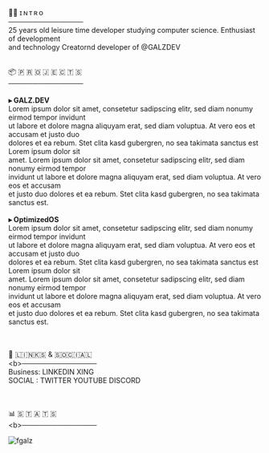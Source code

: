 <br>

🙋‍♂️ ɪ  ɴ  ᴛ  ʀ  ᴏ<br>
<b>⁭───────────────</b><br>
25 years old leisure time developer studying computer science. Enthusiast of development <br>and technology Creatornd developer of @GALZDEV
<br><br>

📦 🇵 🇷 🇴 🇯 🇪 🇨 🇹 🇸<br>
<b>⁭───────────────</b><br>
<br><b>▸ GALZ.DEV</b><br>
Lorem ipsum dolor sit amet, consetetur sadipscing elitr, sed diam nonumy eirmod tempor invidunt<br> ut labore et dolore magna aliquyam erat, sed diam voluptua. At vero eos et accusam et justo duo <br>dolores et ea rebum. Stet clita kasd gubergren, no sea takimata sanctus est Lorem ipsum dolor sit <br>amet. Lorem ipsum dolor sit amet, consetetur sadipscing elitr, sed diam nonumy eirmod tempor <br>invidunt ut labore et dolore magna aliquyam erat, sed diam voluptua. At vero eos et accusam <br>et justo duo dolores et ea rebum. Stet clita kasd gubergren, no sea takimata sanctus est.<br><br>
<b>▸ OptimizedOS</b><br>
Lorem ipsum dolor sit amet, consetetur sadipscing elitr, sed diam nonumy eirmod tempor invidunt<br> ut labore et dolore magna aliquyam erat, sed diam voluptua. At vero eos et accusam et justo duo <br>dolores et ea rebum. Stet clita kasd gubergren, no sea takimata sanctus est Lorem ipsum dolor sit <br>amet. Lorem ipsum dolor sit amet, consetetur sadipscing elitr, sed diam nonumy eirmod tempor <br>invidunt ut labore et dolore magna aliquyam erat, sed diam voluptua. At vero eos et accusam <br>et justo duo dolores et ea rebum. Stet clita kasd gubergren, no sea takimata sanctus est.<br><br>
<br>

🔗 🇱​​​​​🇮​​​​​🇳​​​​​🇰​​​​​🇸​​​​​ & 🇸​​​​​🇴​​​​​🇨​​​​​🇮​​​​​🇦​​​​​🇱​​​​​<br>
<b⁭>───────────────</b><br>
Business:   LINKEDIN XING<br>
SOCIAL  :   TWITTER YOUTUBE DISCORD<br>
<br><br>

📊 🇸 🇹 🇦 🇹 🇸<br>
<b⁭>───────────────</b><br>
<p align="left"><img src="https://komarev.com/ghpvc/?username=fgalz" alt="fgalz"/> </p>
<br><br>
